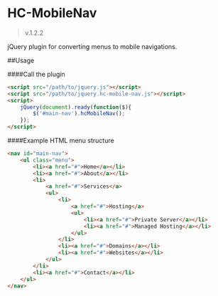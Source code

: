 HC-MobileNav
===============

> v.1.2.2


jQuery plugin for converting menus to mobile navigations.

##Usage

####Call the plugin

```html
<script src="/path/to/jquery.js"></script>
<script src="/path/to/jquery.hc-mobile-nav.js"></script>
<script>
	jQuery(document).ready(function($){
		$('#main-nav').hcMobileNav();
	});
</script>
```

####Example HTML menu structure

```html
<nav id="main-nav">
	<ul class="menu">
		<li><a href="#">Home</a></li>
		<li><a href="#">About</a></li>
		<li>
			<a href="#">Services</a>
			<ul>
				<li>
					<a href="#">Hosting</a>
					<ul>
						<li><a href="#">Private Server</a></li>
						<li><a href="#">Managed Hosting</a></li>
					</ul>
				</li>
				<li><a href="#">Domains</a></li>
				<li><a href="#">Websites</a></li>
			</ul>
		</li>
		<li><a href="#">Contact</a></li>
	</ul>
</nav>
```